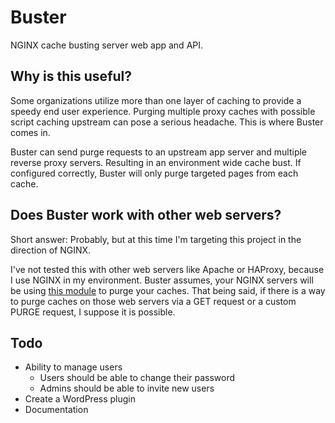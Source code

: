 # Buster

NGINX cache busting server web app and API.

## Why is this useful?

Some organizations utilize more than one layer of caching to provide a speedy end user experience. Purging multiple proxy caches with possible script caching upstream can pose a serious headache. This is where Buster comes in. 

Buster can send purge requests to an upstream app server and multiple reverse proxy servers. Resulting in an environment wide cache bust. If configured correctly, Buster will only purge targeted pages from each cache. 

## Does Buster work with other web servers?

Short answer: Probably, but at this time I'm targeting this project in the direction of NGINX.

I've not tested this with other web servers like Apache or HAProxy, because I use NGINX in my environment. Buster assumes, your NGINX servers will be using [this module](https://github.com/nginx-modules/ngx_cache_purge) to purge your caches. That being said, if there is a way to purge caches on those web servers via a GET request or a custom PURGE request, I suppose it is possible.

## Todo

* Ability to manage users
    * Users should be able to change their password
    * Admins should be able to invite new users
* Create a WordPress plugin
* Documentation